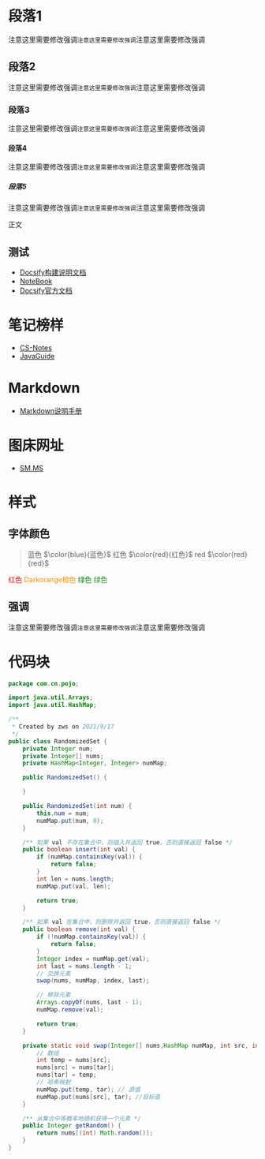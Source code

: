 # 段落1
注意这里需要修改强调`注意这里需要修改强调`注意这里需要修改强调


## 段落2
注意这里需要修改强调`注意这里需要修改强调`注意这里需要修改强调


### 段落3
注意这里需要修改强调`注意这里需要修改强调`注意这里需要修改强调


#### 段落4
注意这里需要修改强调`注意这里需要修改强调`注意这里需要修改强调


##### 段落5
注意这里需要修改强调`注意这里需要修改强调`注意这里需要修改强调



正文

## 测试

- [Docsify构建说明文档](https://notebook.js.org/#/Project/Docsify/docsifyNotes)
- [NoteBook](https://github.com/wugenqiang/NoteBook)
- [Docsify官方文档](https://docsify.js.org/#/zh-cn/)

# 笔记榜样
- [CS-Notes](http://www.cyc2018.xyz/)
- [JavaGuide](https://snailclimb.gitee.io/javaguide/#/)

# Markdown
- [Markdown说明手册](https://markdown.com.cn/basic-syntax/)

# 图床网址
- [SM.MS](https://sm.ms/home/)

# 样式
## 字体颜色
> 蓝色
$\color{blue}{蓝色}$
> 红色
$\color{red}{红色}$
> red
$\color{red}{red}$

<font color="red">红色</font>
<font color="Darkorange">Darkorange橙色</font>
<font color="Green">绿色</font>
<font color="ForestGreen">绿色</font>
<br/>

## 强调
注意这里需要修改强调`注意这里需要修改强调`注意这里需要修改强调

# 代码块
```java
package com.cn.pojo;

import java.util.Arrays;
import java.util.HashMap;

/**
 * Created by zws on 2021/9/17
 */
public class RandomizedSet {
    private Integer num;
    private Integer[] nums;
    private HashMap<Integer, Integer> numMap;

    public RandomizedSet() {

    }

    public RandomizedSet(int num) {
        this.num = num;
        numMap.put(num, 0);
    }

    /** 如果 val 不存在集合中，则插入并返回 true，否则直接返回 false */
    public boolean insert(int val) {
        if (numMap.containsKey(val)) {
            return false;
        }
        int len = nums.length;
        numMap.put(val, len);

        return true;
    }

    /** 如果 val 在集合中，则删除并返回 true，否则直接返回 false */
    public boolean remove(int val) {
        if (!numMap.containsKey(val)) {
            return false;
        }
        Integer index = numMap.get(val);
        int last = nums.length - 1;
        // 交换元素
        swap(nums, numMap, index, last);

        // 移除元素
        Arrays.copyOf(nums, last - 1);
        numMap.remove(val);

        return true;
    }

    private static void swap(Integer[] nums,HashMap numMap, int src, int tar) {
        // 数组
        int temp = nums[src];
        nums[src] = nums[tar];
        nums[tar] = temp;
        // 哈希映射
        numMap.put(temp, tar); // 源值
        numMap.put(nums[src], tar); //目标值
    }

    /** 从集合中等概率地随机获得一个元素 */
    public Integer getRandom() {
        return nums[(int) Math.random()];
    }
}

```



